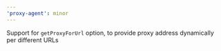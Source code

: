 ```yaml
---
'proxy-agent': minor
---
```


Support for `getProxyForUrl` option, to provide proxy address dynamically per different URLs
